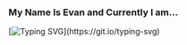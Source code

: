 ### My Name Is Evan and Currently I am...

[![Typing SVG](https://readme-typing-svg.demolab.com/?lines=Wishing+You+A+Happy+2024!;Taking+A+Break+From+Social+Media;Reading+"This+Is+Wildfire";Living+In+Vancouver,+BC;Working+With+Lighthouse+Labs;Playing+and+Writing+New+Music;Loving+Obsidian;Open+To+Connect+-+Say+Hi!)](https://git.io/typing-svg)


<!--
**evanquirk/evanquirk** is a ✨ _special_ ✨ repository because its `README.md` (this file) appears on your GitHub profile.

Here are some ideas to get you started:

- 🔭 I’m currently working on ...
- 🌱 I’m currently learning ...
- 👯 I’m looking to collaborate on ...
- 🤔 I’m looking for help with ...
- 💬 Ask me about ...
- 📫 How to reach me: ...
- 😄 Pronouns: ...
- ⚡ Fun fact: ...
-->
